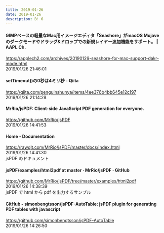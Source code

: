 ```yaml
---
title: 2019-01-26
date: 2019-01-26
description: B! 6
---
```


#### GIMPベースの軽量なMac用イメージエディタ「Seashore」がmacOS Mojaveのダークモードやドラッグ&ドロップでの新規レイヤー追加機能をサポート。 | AAPL Ch.
https://applech2.com/archives/20190126-seashore-for-mac-support-dakr-mode.html<br>
2019/01/26 21:46:01<br>


#### setTimeout()の0秒は4ミリ秒 - Qiita
https://qiita.com/penguinshunya/items/4ee376b4bb645e12c197<br>
2019/01/26 21:14:28<br>


#### MrRio/jsPDF: Client-side JavaScript PDF generation for everyone.
https://github.com/MrRio/jsPDF<br>
2019/01/26 14:41:53<br>


#### Home - Documentation
https://rawgit.com/MrRio/jsPDF/master/docs/index.html<br>
2019/01/26 14:41:30<br>
jsPDF のドキュメント


#### jsPDF/examples/html2pdf at master · MrRio/jsPDF · GitHub
https://github.com/MrRio/jsPDF/tree/master/examples/html2pdf<br>
2019/01/26 14:38:39<br>
jsPDF で html から pdf を出力するサンプル


#### GitHub - simonbengtsson/jsPDF-AutoTable: jsPDF plugin for generating PDF tables with javascript
https://github.com/simonbengtsson/jsPDF-AutoTable<br>
2019/01/26 14:26:50<br>


